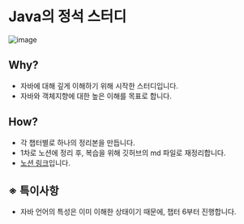 # Java의 정석 스터디

![image](https://github.com/user-attachments/assets/dfc074d5-0ce8-41f8-927d-6e1618021a6d)

## Why?
- 자바에 대해 깊게 이해하기 위해 시작한 스터디입니다.
- 자바와 객체지향에 대한 높은 이해를 목표로 합니다.

## How?
- 각 챕터별로 하나의 정리본을 만듭니다.
- 1차로 노션에 정리 후, 복습을 위해 깃허브의 md 파일로 재정리합니다.
- [노션 링크](https://www.notion.so/1771250b824680e1b2d3e1159283a33f?pvs=4)입니다. 

## ※ 특이사항
- 자바 언어의 특성은 이미 이해한 상태이기 때문에, 챕터 6부터 진행합니다. 
